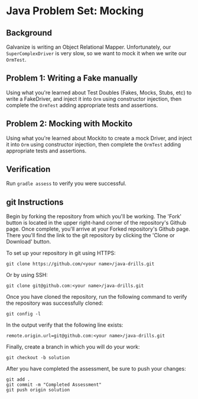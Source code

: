 # Java Problem Set: Mocking

## Background

Galvanize is writing an Object Relational Mapper. Unfortunately, our `SuperComplexDriver` is very slow, so we want to mock it when we write our `OrmTest`.

## Problem 1: Writing a Fake manually

Using what you're learned about Test Doubles (Fakes, Mocks, Stubs, etc) to write a FakeDriver, and inject it into `Orm` using constructor injection, then complete the `OrmTest` adding appropriate tests and assertions.

## Problem 2: Mocking with Mockito

Using what you're learned about Mockito to create a mock Driver, and inject it into `Orm` using constructor injection, then complete the `OrmTest` adding appropriate tests and assertions.

## Verification 
 
Run `gradle assess` to verify you were successful. 

## git Instructions

Begin by forking the repository from which you'll be working. The 'Fork' button is located in the upper right-hand corner of the repository's Github page. Once complete, you'll arrive at your Forked repository's Github page. There you'll find the link to the git repository by clicking the 'Clone or Download' button.

To set up your repository in git using HTTPS:

	git clone https://github.com/<your name>/java-drills.git

Or by using SSH:

	git clone git@github.com:<your name>/java-drills.git

Once you have cloned the repository, run the following command to verify the repository was successfully cloned:

	git config -l

In the output verify that the following line exists:

	remote.origin.url=git@github.com:<your name>/java-drills.git

Finally, create a branch in which you will do your work:

    git checkout -b solution

After you have completed the assessment, be sure to push your changes:

    git add .
    git commit -m "Completed Assessment"
    git push origin solution

